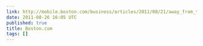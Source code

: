 ```yaml
---
link: http://mobile.boston.com/business/articles/2011/08/21/away_from_the_boston_technology_hub_the_poor_only_get_poorer/?page=full
date: 2011-08-26 16:05 UTC
published: true
title: Boston.com
tags: []
---
```



